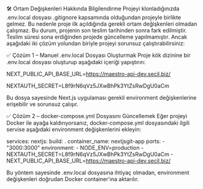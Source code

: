 🛠 Ortam Değişkenleri Hakkında Bilgilendirme
Projeyi klonladığınızda .env.local dosyası .gitignore kapsamında olduğundan projeyle birlikte gelmez. Bu nedenle proje ilk açıldığında gerekli ortam değişkenleri olmadan çalışmaz. Bu durum, projenin son teslim tarihinden sonra fark edilmiştir. Teslim süresi sona erdiğinden projede güncelleme yapılmamıştır. Ancak aşağıdaki iki çözüm yolundan biriyle projeyi sorunsuz çalıştırabilirsiniz:

✅ Çözüm 1 – Manuel .env.local Dosyası Oluşturmak
Proje kök dizinine bir .env.local dosyası oluşturup aşağıdaki içeriği yapıştırın:

NEXT_PUBLIC_API_BASE_URL=https://maestro-api-dev.secil.biz/

NEXTAUTH_SECRET=L8f9rN6qVz5JXwBhPk3YtZsRwDgU0aCm

Bu dosya sayesinde Next.js uygulaması gerekli environment değişkenlerine erişebilir ve sorunsuz çalışır.

✅ Çözüm 2 – docker-compose.yml Dosyasını Güncellemek
Eğer projeyi Docker ile ayağa kaldırıyorsanız, docker-compose.yml dosyasındaki ilgili servise aşağıdaki environment değişkenlerini ekleyin:

services:
  nextjs:
    build: .
    container_name: nextjsgit-app
    ports:
      - "3000:3000"
    environment:
      - NODE_ENV=production
      - NEXTAUTH_SECRET=L8f9rN6qVz5JXwBhPk3YtZsRwDgU0aCm
      - NEXT_PUBLIC_API_BASE_URL=https://maestro-api-dev.secil.biz/
      
Bu yöntem sayesinde .env.local dosyasına ihtiyaç olmadan, environment değişkenleri doğrudan Docker container’ına aktarılır.

